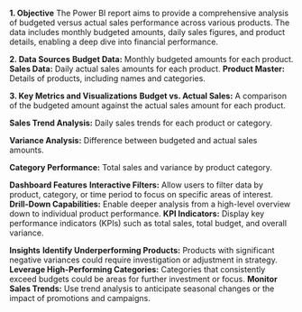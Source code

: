 **1. Objective**
The Power BI report aims to provide a comprehensive analysis of budgeted versus actual sales performance across various products. The data includes monthly budgeted amounts, daily sales figures, and product details, enabling a deep dive into financial performance.

**2. Data Sources**
  **Budget Data:** Monthly budgeted amounts for each product.
  **Sales Data:** Daily actual sales amounts for each product.
  **Product Master:** Details of products, including names and categories.

**3. Key Metrics and Visualizations**
  **Budget vs. Actual Sales:**
  A comparison of the budgeted amount against the actual sales amount for each product.

  **Sales Trend Analysis:**
  Daily sales trends for each product or category.

  **Variance Analysis:**
  Difference between budgeted and actual sales amounts.

  **Category Performance:**
  Total sales and variance by product category.

**Dashboard Features**
  **Interactive Filters:** Allow users to filter data by product, category, or time period to focus on specific areas of interest.
  **Drill-Down Capabilities:** Enable deeper analysis from a high-level overview down to individual product performance.
  **KPI Indicators:** Display key performance indicators (KPIs) such as total sales, total budget, and overall variance.

**Insights**
**Identify Underperforming Products:** Products with significant negative variances could require investigation or adjustment in strategy.
**Leverage High-Performing Categories:** Categories that consistently exceed budgets could be areas for further investment or focus.
**Monitor Sales Trends:** Use trend analysis to anticipate seasonal changes or the impact of promotions and campaigns.
